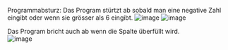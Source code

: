 Programmabsturz:
Das Program stürtzt ab sobald man eine negative Zahl eingibt oder wenn sie grösser als 6 eingibt.
![image](https://github.com/user-attachments/assets/3ebd590b-a49e-4009-8aef-00f08fcf1571)
![image](https://github.com/user-attachments/assets/bae5ecd9-9f67-485a-90fd-bfbca6c28d01)

Das Program bricht auch ab wenn die Spalte überfüllt wird.
</br>
![image](https://github.com/user-attachments/assets/a576ff12-18b0-48eb-a582-b7ee60e3c169)
